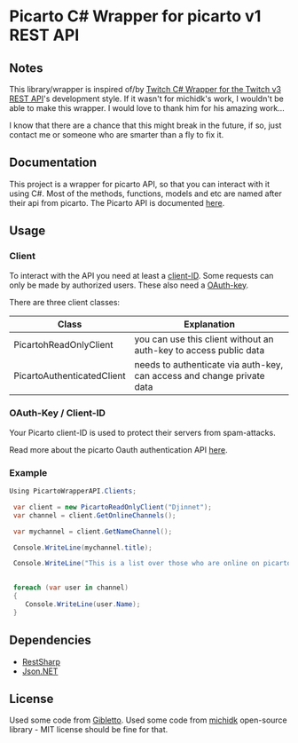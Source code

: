 # Picarto C# Wrapper for picarto v1 REST API

## Notes
This library/wrapper is inspired of/by [Twitch C# Wrapper for the Twitch v3 REST API](https://github.com/michidk/TwitchCSharp)'s development style.
If it wasn't for michidk's work, I wouldn't be able to make this wrapper. I would love to thank him for his amazing work...

I know that there are a chance that this might break in the future, if so, just contact me or someone who are smarter than a fly to fix it. 

## Documentation
This project is a wrapper for picarto API, so that you can interact with it using C#.
Most of the methods, functions, models and etc are named after their api from picarto.
The Picarto API is documented [here](https://docs.picarto.tv/api/).

## Usage
### Client
To interact with the API you need at least a [client-ID](#oauth-key-/-client-id). Some requests can only be made by authorized users. These also need a [OAuth-key](#oauth-key-/-client-id).

There are three client classes:

| Class                          | Explanation                                                            |
| ------------------------------ | ---------------------------------------------------------------------- |
| PicartohReadOnlyClient         | you can use this client without an auth-key to access public data      |
| PicartoAuthenticatedClient     | needs to authenticate via auth-key, can access and change private data |


### OAuth-Key / Client-ID
Your Picarto client-ID is used to protect their servers from spam-attacks. 

Read more about the picarto Oauth authentication API [here](https://oauth.picarto.tv/).

### Example
```c#
Using PicartoWrapperAPI.Clients;

 var client = new PicartoReadOnlyClient("Djinnet");
 var channel = client.GetOnlineChannels();

 var mychannel = client.GetNameChannel();

 Console.WriteLine(mychannel.title);

 Console.WriteLine("This is a list over those who are online on picarto right now.");

            
 foreach (var user in channel)
 {
    Console.WriteLine(user.Name);
 }

```

## Dependencies
- [RestSharp](http://restsharp.org/)
- [Json.NET](http://www.newtonsoft.com/json)

## License
Used some code from [Gibletto](https://github.com/gibletto).
Used some code from [michidk](https://github.com/michidk)
open-source library - MIT license should be fine for that.
